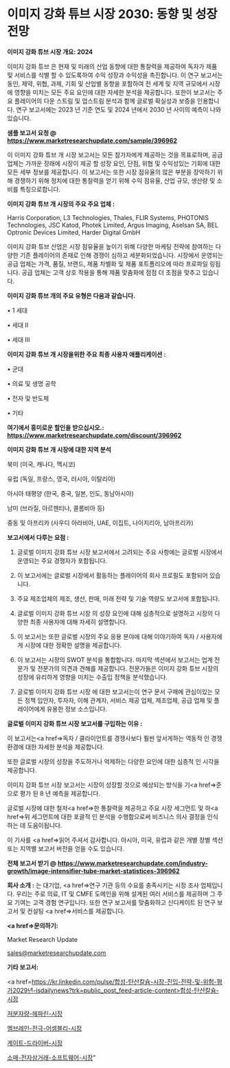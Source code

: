 # 이미지 강화 튜브 시장 2030: 동향 및 성장 전망

<strong>이미지 강화 튜브 시장 개요: 2024</strong>

이미지 강화 튜브 은 현재 및 미래의 산업 동향에 대한 통찰력을 제공하여 독자가 제품 및 서비스를 식별 할 수 있도록하여 수익 성장과 수익성을 촉진합니다. 이 연구 보고서는 동인, 제약, 위협, 과제, 기회 및 산업별 동향을 포함하여 전 세계 및 지역 규모에서 시장에 영향을 미치는 모든 주요 요인에 대한 자세한 분석을 제공합니다. 또한이 보고서는 주요 플레이어의 다운 스트림 및 업스트림 분석과 함께 글로벌 확실성과 보증을 인용합니다. 연구 보고서에는 2023 년 기준 연도 및 2024 년에서 2030 년 사이의 예측이 나와 있습니다.



<strong>샘플 보고서 요청 @ <a href=https://www.marketresearchupdate.com/sample/396962>https://www.marketresearchupdate.com/sample/396962</a></strong>

이 이미지 강화 튜브 개 시장 보고서는 모든 참가자에게 제공하는 것을 목표로하며, 공급 업체는 가까운 장래에 시장이 제공 할 성장 요인, 단점, 위협 및 수익성있는 기회에 대한 모든 세부 정보를 제공합니다. 이 보고서는 또한 시장 점유율의 많은 부분을 장악하기 위해 경쟁하기 위해 정치에 대한 통찰력을 얻기 위해 수익 점유율, 산업 규모, 생산량 및 소비를 특징으로합니다.



<strong>이미지 강화 튜브 개 시장의 주요 주요 업체 :</strong>

Harris Corporation, L3 Technologies, Thales, FLIR Systems, PHOTONIS Technologies, JSC Katod, Photek Limited, Argus Imaging, Aselsan SA, BEL Optronic Devices Limited, Harder Digital GmbH

이미지 강화 튜브 산업은 시장 점유율을 높이기 위해 다양한 마케팅 전략에 참여하는 다양한 기존 플레이어의 존재로 인해 경쟁이 심하고 세분화되었습니다. 시장에서 운영되는 공급 업체는 가격, 품질, 브랜드, 제품 차별화 및 제품 포트폴리오에 따라 프로파일 링됩니다. 공급 업체는 고객 상호 작용을 통해 제품 맞춤화에 점점 더 초점을 맞추고 있습니다.



<strong>이미지 강화 튜브 개의 주요 유형은 다음과 같습니다.</strong>

• 1 세대

• 세대 II

• 세대 III



<strong>이미지 강화 튜브 개 시장을위한 주요 최종 사용자 애플리케이션 :</strong>

• 군대

• 의료 및 생명 공학

• 전자 및 반도체

• 기타



<strong>여기에서 흥미로운 할인을 받으십시오.: <a href=https://www.marketresearchupdate.com/discount/396962>https://www.marketresearchupdate.com/discount/396962</a></strong>



<strong>이미지 강화 튜브 개 시장에 대한 지역 분석</strong>

북미 (미국, 캐나다, 멕시코)

유럽 (독일, 프랑스, 영국, 러시아, 이탈리아)

아시아 태평양 (한국, 중국, 일본, 인도, 동남아시아)

남미 (브라질, 아르헨티나, 콜롬비아 등)

중동 및 아프리카 (사우디 아라비아, UAE, 이집트, 나이지리아, 남아프리카)



<strong>보고서에서 다루는 요점 :</strong>

1. 글로벌 이미지 강화 튜브 시장 보고서에서 고려되는 주요 사항에는 글로벌 시장에서 운영되는 주요 경쟁자가 포함됩니다.

2. 이 보고서에는 글로벌 시장에서 활동하는 플레이어의 회사 프로필도 포함되어 있습니다.

3. 주요 제조업체의 제조, 생산, 판매, 미래 전략 및 기술 역량도 보고서에 포함됩니다.

4. 글로벌 이미지 강화 튜브 시장 의 성장 요인에 대해 심층적으로 설명하고 시장의 다양한 최종 사용자에 대해 자세히 설명합니다.

5. 이 보고서는 또한 글로벌 시장의 주요 응용 분야에 대해 이야기하여 독자 / 사용자에게 시장에 대한 정확한 설명을 제공합니다.

6. 이 보고서는 시장의 SWOT 분석을 통합합니다. 마지막 섹션에서 보고서는 업계 전문가 및 전문가의 의견과 견해를 제공합니다. 전문가들은 이미지 강화 튜브 시장의 성장에 유리하게 영향을 미치는 수출입 정책을 분석했습니다.

7. 글로벌 이미지 강화 튜브 시장 에 대한 보고서는이 연구 문서 구매에 관심이있는 모든 정책 입안자, 투자자, 이해 관계자, 서비스 제공 업체, 제조업체, 공급 업체 및 플레이어에게 유용한 정보 소스입니다.



<strong>글로벌 이미지 강화 튜브 시장 보고서를 구입하는 이유 :</strong>

이 보고서는<a href=>독자 / 클</a>라이언트를 경쟁사보다 훨씬 앞서게하는 역동적 인 경쟁 환경에 대한 자세한 분석을 제공합니다.

또한 글로벌 시장의 성장을 주도하거나 억제하는 다양한 요인에 대한 심층적 인 시각을 제공합니다.

이미지 강화 튜브 시장 보고서는 시장이 성장할 것으로 예상되는 방식을 기<a href=>준으로</a> 평가 된 8 년 예측을 제공합니다.

글로벌 시장에 대한 철저<a href=>한 통찰력</a>을 제공하고 주요 시장 세그먼트 및 하<a href=>위 세그</a>먼트에 대한 포괄적 인 분석을 수행함으로써 비즈니스 의사 결정을 인식하는 데 도움이됩니다.

이 기사를 <a href=>읽어 주</a>셔서 감사합니다. 아시아, 미국, 유럽과 같은 개별 장별 섹션 또는 지역별 보고서 버전을 얻을 수도 있습니다.



<strong>전체 보고서 받기 @ <a href=https://www.marketresearchupdate.com/industry-growth/image-intensifier-tube-market-statistices-396962>https://www.marketresearchupdate.com/industry-growth/image-intensifier-tube-market-statistices-396962</a></strong>



<strong>회사 소개 :</strong>
는 대기업, <a href=>연구 기</a>관 등의 수요를 충족시키는 시장 조사 업체입니다. 우리는 주로 의료, IT 및 CMFE 도메인을 위해 설계된 여러 서비스를 제공하며 그 주요 기여는 고객 경험 연구입니다. 또한 연구 보고서를 맞춤화하고 신디케이트 된 연구 보고서 및 컨설팅 <a href=>서비</a>스를 제공합니다.



<strong><a href=>문의하기:</a></strong>

Market Research Update

sales@marketresearchupdate.com



<strong>기타 보고서:</strong>

<a href=https://kr.linkedin.com/pulse/합성-탄산칼슘-시장-진입-전략-및-위험-평가2029년-isdailynews?trk=public_post_feed-article-content>합성-탄산칼슘-시장</a>

<a href=https://www.linkedin.com/pulse/저분자량-헤파린-시장-동향-및-성장-전망-consumer-connection-chronicles-24-/>저분자량-헤파린-시장</a>

<a href=https://www.linkedin.com/pulse/멤브레인-전극-어셈블리-시장-현재-및-미래-성장-2029-trendsetters-talk-360-analysis-zcfyf/>멤브레인-전극-어셈블리-시장</a>

<a href=https://www.linkedin.com/pulse/게이트-드라이버-시장-진입-전략-및-위험-평가2029년-survey-savvy-insights-360-analysis-mf4nf/>게이트-드라이버-시장</a>

<a href=https://www.linkedin.com/pulse/소매-전자상거래-소프트웨어-시장-규모-및-성장-2023-market-matrix-musings-analysis-pxarc/>소매-전자상거래-소프트웨어-시장</a>"
